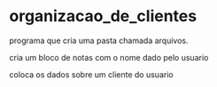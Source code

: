 # organizacao_de_clientes

programa que cria uma pasta chamada arquivos.

cria um bloco de notas com o nome dado pelo usuario

coloca os dados sobre um cliente do usuario
